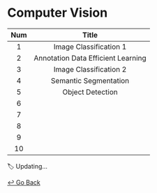 # Computer Vision

| Num  |               Title                |
| :--: | :--------------------------------: |
|  1   |       Image Classification 1       |
|  2   | Annotation Data Efficient Learning |
|  3   |       Image Classification 2       |
|  4   |       Semantic Segmentation        |
|  5   |          Object Detection          |
|  6   |                                    |
|  7   |                                    |
|  8   |                                    |
|  9   |                                    |
|  10  |                                    |

:label: Updating...



[↩️ Go Back](https://github.com/lisy0123/Boostcamp_AI_Tech)

